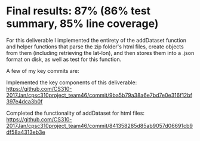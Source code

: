 # Final results: 87% (86% test summary, 85% line coverage)

For this deliverable I implemented the entirety of the addDataset function and helper functions that parse the zip folder's html files, create objects from them (including retrieving the lat-lon), and then stores them into a .json format on disk, as well as test for this function.

A few of my key commits are:

Implemented the key components of this deliverable: https://github.com/CS310-2017Jan/cpsc310project_team46/commit/9ba5b79a38a6e7bd7e0e316f12bf397e4dca3b0f

Completed the functionality of addDataset for html files: https://github.com/CS310-2017Jan/cpsc310project_team46/commit/841358285d85ab9057d06691cb9df58a4313eb3e

